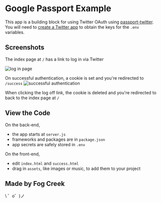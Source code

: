 Google Passport Example
========================

This app is a building block for using Twitter OAuth using [passport-twitter](https://github.com/jaredhanson/passport-twitter). You will need to [create a Twitter app](https://apps.twitter.com/app/new) to obtain the keys for the `.env` variables.

## Screenshots

The index page at `/` has a link to log in via Twitter

![log in page](https://cdn.glitch.com/06290abf-71bb-4336-9447-5364c4b2b6d6%2Findex.png)

On successful authentication, a cookie is set and you're redirected to `/success`
![successful authentication](https://cdn.glitch.com/06290abf-71bb-4336-9447-5364c4b2b6d6%2Fsuccess.png)

When clicking the log off link, the cookie is deleted and you're redirected to back to the index page at `/`

## View the Code

On the back-end,
- the app starts at `server.js`
- frameworks and packages are in `package.json`
- app secrets are safely stored in `.env`

On the front-end,
- edit `index.html` and `success.html`
- drag in `assets`, like images or music, to add them to your project


Made by Fog Creek
-----------------

\ ゜o゜)ノ
